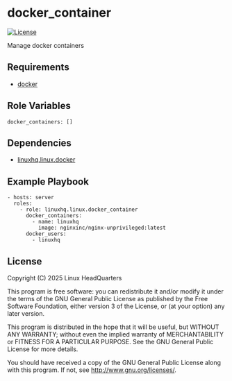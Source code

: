 # docker\_container

[![License](https://img.shields.io/badge/license-GPLv3-lightgreen)](https://www.gnu.org/licenses/gpl-3.0.en.html#license-text)

Manage docker containers

## Requirements

* [docker](https://www.docker.com)

## Role Variables

    docker_containers: []

## Dependencies

* [linuxhq.linux.docker](https://github.com/linuxhq/ansible-collection-linux/tree/main/roles/docker)

## Example Playbook

    - hosts: server
      roles:
        - role: linuxhq.linux.docker_container
          docker_containers:
            - name: linuxhq
              image: nginxinc/nginx-unprivileged:latest
          docker_users:
            - linuxhq

## License

Copyright (C) 2025 Linux HeadQuarters

This program is free software: you can redistribute it and/or modify
it under the terms of the GNU General Public License as published by
the Free Software Foundation, either version 3 of the License, or
(at your option) any later version.

This program is distributed in the hope that it will be useful,
but WITHOUT ANY WARRANTY; without even the implied warranty of
MERCHANTABILITY or FITNESS FOR A PARTICULAR PURPOSE. See the
GNU General Public License for more details.

You should have received a copy of the GNU General Public License
along with this program. If not, see <http://www.gnu.org/licenses/>.
